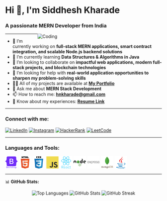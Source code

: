 <h1 align="left">Hi 👋, I'm Siddhesh Kharade</h1>
<h3 align="left">A passionate MERN Developer from India</h3>

<!-- Banner on the right -->
<img align="right" alt="Coding" width="400" src="https://cdn.dribbble.com/users/1162077/screenshots/3848914/programmer.gif">

---

- 🔭 I’m currently working on **full-stack MERN applications, smart contract integration, and scalable Node.js backend solutions**  
- 🌱 I’m currently learning **Data Structures & Algorithms in Java**  
- 👯 I’m looking to collaborate on **impactful web applications, modern full-stack projects, and blockchain technologies**  
- 🤝 I’m looking for help with **real-world application opportunities to sharpen my problem-solving skills**  
- 👨‍💻 All of my projects are available at **[My Portfolio](https://github.com/siddheshkharade07?tab=repositories)**  
- 💬 Ask me about **MERN Stack Development**  
- 📫 How to reach me: **hnkharade@gmail.com**  
- 📄 Know about my experiences: **[Resume Link](https://your-resume-link.com)**  

---

<h3 align="left">Connect with me:</h3>
<p align="left">
<a href="https://www.linkedin.com/in/siddhesh-kharade-44b003299" target="blank"><img align="center" src="https://raw.githubusercontent.com/rahuldkjain/github-profile-readme-generator/master/src/images/icons/Social/linked-in-alt.svg" alt="LinkedIn" height="30" width="40" /></a>
<a href="https://instagram.com/harshad.kharade.07" target="blank"><img align="center" src="https://raw.githubusercontent.com/rahuldkjain/github-profile-readme-generator/master/src/images/icons/Social/instagram.svg" alt="Instagram" height="30" width="40" /></a>
<a href="https://www.hackerrank.com/hnkharade" target="blank"><img align="center" src="https://raw.githubusercontent.com/rahuldkjain/github-profile-readme-generator/master/src/images/icons/Social/hackerrank.svg" alt="HackerRank" height="30" width="40" /></a>
<a href="https://leetcode.com/siddhesh_kharade" target="blank"><img align="center" src="https://raw.githubusercontent.com/rahuldkjain/github-profile-readme-generator/master/src/images/icons/Social/leet-code.svg" alt="LeetCode" height="30" width="40" /></a>
</p>

---

<h3 align="left">Languages and Tools:</h3>
<p align="left">
  <a href="https://getbootstrap.com" target="_blank"><img src="https://raw.githubusercontent.com/devicons/devicon/master/icons/bootstrap/bootstrap-plain-wordmark.svg" alt="Bootstrap" width="40" height="40"/></a>
  <a href="https://www.w3.org/html/" target="_blank"><img src="https://raw.githubusercontent.com/devicons/devicon/master/icons/html5/html5-original-wordmark.svg" alt="HTML5" width="40" height="40"/></a>
  <a href="https://www.w3schools.com/css/" target="_blank"><img src="https://raw.githubusercontent.com/devicons/devicon/master/icons/css3/css3-original-wordmark.svg" alt="CSS3" width="40" height="40"/></a>
  <a href="https://developer.mozilla.org/en-US/docs/Web/JavaScript" target="_blank"><img src="https://raw.githubusercontent.com/devicons/devicon/master/icons/javascript/javascript-original.svg" alt="JavaScript" width="40" height="40"/></a>
  <a href="https://reactjs.org/" target="_blank"><img src="https://raw.githubusercontent.com/devicons/devicon/master/icons/react/react-original-wordmark.svg" alt="React" width="40" height="40"/></a>
  <a href="https://nodejs.org" target="_blank"><img src="https://raw.githubusercontent.com/devicons/devicon/master/icons/nodejs/nodejs-original-wordmark.svg" alt="Node.js" width="40" height="40"/></a>
  <a href="https://expressjs.com" target="_blank"><img src="https://raw.githubusercontent.com/devicons/devicon/master/icons/express/express-original-wordmark.svg" alt="Express.js" width="40" height="40"/></a>
  <a href="https://www.mongodb.com/" target="_blank"><img src="https://raw.githubusercontent.com/devicons/devicon/master/icons/mongodb/mongodb-original-wordmark.svg" alt="MongoDB" width="40" height="40"/></a>
  <a href="https://www.java.com" target="_blank"><img src="https://raw.githubusercontent.com/devicons/devicon/master/icons/java/java-original.svg" alt="Java" width="40" height="40"/></a>
</p>

---

📊 **GitHub Stats:**  

<p align="center">
  <img src="https://github-readme-stats.vercel.app/api/top-langs?username=siddheshkharade07&show_icons=true&locale=en&layout=compact" alt="Top Languages" width="32%"/>
  <img src="https://github-readme-stats.vercel.app/api?username=siddheshkharade07&show_icons=true&locale=en" alt="GitHub Stats" width="32%"/>
  <img src="https://github-readme-streak-stats.herokuapp.com/?user=siddheshkharade07" alt="GitHub Streak" width="32%"/>
</p>
